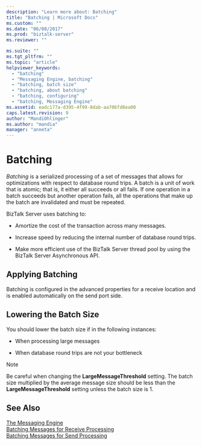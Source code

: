 ```yaml
---
description: "Learn more about: Batching"
title: "Batching | Microsoft Docs"
ms.custom: ""
ms.date: "06/08/2017"
ms.prod: "biztalk-server"
ms.reviewer: ""

ms.suite: ""
ms.tgt_pltfrm: ""
ms.topic: "article"
helpviewer_keywords: 
  - "batching"
  - "Messaging Engine, batching"
  - "batching, batch size"
  - "batching, about batching"
  - "batching, configuring"
  - "batching, Messaging Engine"
ms.assetid: eadc177a-d395-4f99-8dab-aa706fd8ea00
caps.latest.revision: 9
author: "MandiOhlinger"
ms.author: "mandia"
manager: "anneta"
---
```

# Batching
*Batching* is a serialized processing of a set of messages that allows for optimizations with respect to database round trips. A batch is a unit of work that is atomic; that is, it either all succeeds or all fails. If one operation in a batch succeeds but another operation fails, all the operations that make up the batch are invalidated and must be repeated.  
  
 BizTalk Server uses batching to:  
  
-   Amortize the cost of the transaction across many messages.  
  
-   Increase speed by reducing the internal number of database round trips.  
  
-   Make more efficient use of the BizTalk Server thread pool by using the BizTalk Server Asynchronous API.  
  
## Applying Batching  
 Batching is configured in the advanced properties for a receive location and is enabled automatically on the send port side.  
  
## Lowering the Batch Size  
 You should lower the batch size if in the following instances:  
  
-   When processing large messages  
  
-   When database round trips are not your bottleneck  
  
> [!NOTE]
>  Be careful when changing the **LargeMessageThreshold** setting. The batch size multiplied by the average message size should be less than the **LargeMessageThreshold** setting unless the batch size is 1.  
  
## See Also  
 [The Messaging Engine](../core/the-messaging-engine.md)   
 [Batching Messages for Receive Processing](../core/batching-messages-for-receive-processing.md)   
 [Batching Messages for Send Processing](../core/batching-messages-for-send-processing.md)
